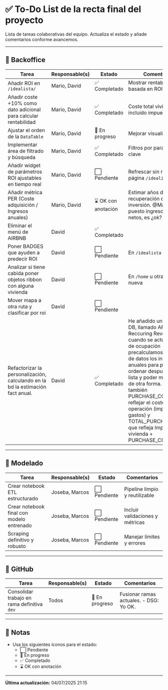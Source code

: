 # ✅ To-Do List de la recta final del proyecto

Lista de tareas colaborativas del equipo. Actualiza el estado y añade comentarios conforme avancemos.

---

## 🧾 Backoffice 

| Tarea                                                                 | Responsable(s)     | Estado   | Comentarios                                  |
|-----------------------------------------------------------------------|--------------------|----------|----------------------------------------------|
| Añadir ROI en `/idealista/`                                          | Mario, David       | ✅ Completado | Mostrar rentabilidad basada en ROI            |
| Añadir coste +10% como dato adicional para calcular rentabilidad     | Mario, David       | ✅ Completado | Coste total vivienda incluido impuesto        |
| Ajustar el orden de la `DataTable`                                   | Mario, David       | 🔄 En progreso | Mejorar visualización                         |
| Implementar área de filtrado y búsqueda                              | Mario, David       | ✅ Completado| Filtros por parámetros clave                  |
| Añadir widget de parámetros ROI ajustables en tiempo real            | Mario, David       | ⬜ Pendiente | Refrescar sin recargar página `/idealista`   |
| Añadir métrica PER (Coste adquisición / Ingresos anuales)            | Mario, David       | ⌛ OK con anotación | Estimar años de recuperación de inversión. @Mario, he puesto ingresos anuales netos, es ¿ok?    |
| Eliminar el menú de AIRBNB                                           | David       | ✅ Completado |                                 |
| Poner BADGES que ayuden a predecir ROI                               | David       | ⬜ Pendiente |  En `/idealista`                     |
| Analizar si tiene cabida poner objetos ribbon con alguna vivienda    | David       | ⬜ Pendiente |  En `/home` u otra página nueva             |
| Mover mapa a otra ruta y clasificar por roi    | David       | ⬜ Pendiente |                |
| Refactorizar la personalización, calculando en la bd la estimación fact anual.    | David       | ✅ Completado |  He añadido un campo a la DB, llamado ARR  (Annual Reccuring Revenue), cuando se actualiza el % de ocupación precalculamos en la base de datos los ingresos anuales para poderlos ordenar después en la lista y poder manejarlos de otra forma. Introduzco también PURCHASE_COST para reflejar el coste de la operación (impuestos y gastos) y TOTAL_PURCHASE_COST que refleja Importe de la vivienda + PURCHASE_COST |

---

## 🧪 Modelado 
| Tarea                                                                 | Responsable(s)     | Estado   | Comentarios                                  |
|-----------------------------------------------------------------------|--------------------|----------|----------------------------------------------|
| Crear notebook ETL estructurado                                       | Joseba, Marcos     | ⬜ Pendiente | Pipeline limpio y reutilizable               |
| Crear notebook final con modelo entrenado                             | Joseba, Marcos     | ⬜ Pendiente | Incluir validaciones y métricas              |
| Scraping definitivo y robusto                                         | Joseba, Marcos     | ⬜ Pendiente | Manejar límites y errores                    |

---

## 🧩 GitHub 

| Tarea                                                                 | Responsable(s)     | Estado   | Comentarios                                  |
|-----------------------------------------------------------------------|--------------------|----------|----------------------------------------------|
| Consolidar trabajo en rama definitiva `dev`                          | Todos              | 🔄 En progreso | Fusionar ramas actuales. - DSG: Yo OK.                      |

---

## 📌 Notas

- Usa los siguientes íconos para el estado:
  - ⬜ Pendiente
  - 🔄 En progreso
  - ✅ Completado
  - ⌛ OK con anotación


---

**Última actualización:** 04/07/2025 21:15
